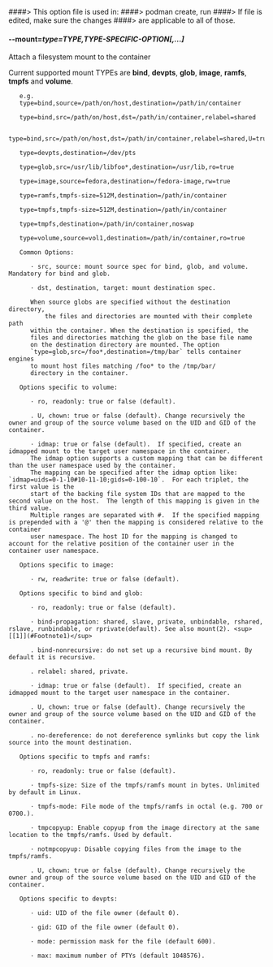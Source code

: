 ####> This option file is used in:
####>   podman create, run
####> If file is edited, make sure the changes
####> are applicable to all of those.
#### **--mount**=*type=TYPE,TYPE-SPECIFIC-OPTION[,...]*

Attach a filesystem mount to the container

Current supported mount TYPEs are **bind**, **devpts**, **glob**, **image**, **ramfs**, **tmpfs** and **volume**.

       e.g.
       type=bind,source=/path/on/host,destination=/path/in/container

       type=bind,src=/path/on/host,dst=/path/in/container,relabel=shared

       type=bind,src=/path/on/host,dst=/path/in/container,relabel=shared,U=true

       type=devpts,destination=/dev/pts

       type=glob,src=/usr/lib/libfoo*,destination=/usr/lib,ro=true

       type=image,source=fedora,destination=/fedora-image,rw=true

       type=ramfs,tmpfs-size=512M,destination=/path/in/container

       type=tmpfs,tmpfs-size=512M,destination=/path/in/container

       type=tmpfs,destination=/path/in/container,noswap

       type=volume,source=vol1,destination=/path/in/container,ro=true

       Common Options:

	      · src, source: mount source spec for bind, glob, and volume. Mandatory for bind and glob.

	      · dst, destination, target: mount destination spec.

	      When source globs are specified without the destination directory,
              the files and directories are mounted with their complete path
	      within the container. When the destination is specified, the
	      files and directories matching the glob on the base file name
	      on the destination directory are mounted. The option
	      `type=glob,src=/foo*,destination=/tmp/bar` tells container engines
	      to mount host files matching /foo* to the /tmp/bar/
	      directory in the container.

       Options specific to volume:

	      · ro, readonly: true or false (default).

	      . U, chown: true or false (default). Change recursively the owner and group of the source volume based on the UID and GID of the container.

	      · idmap: true or false (default).  If specified, create an idmapped mount to the target user namespace in the container.
          The idmap option supports a custom mapping that can be different than the user namespace used by the container.
          The mapping can be specified after the idmap option like: `idmap=uids=0-1-10#10-11-10;gids=0-100-10`.  For each triplet, the first value is the
          start of the backing file system IDs that are mapped to the second value on the host.  The length of this mapping is given in the third value.
          Multiple ranges are separated with #.  If the specified mapping is prepended with a '@' then the mapping is considered relative to the container
          user namespace. The host ID for the mapping is changed to account for the relative position of the container user in the container user namespace.

       Options specific to image:

	      · rw, readwrite: true or false (default).

       Options specific to bind and glob:

	      · ro, readonly: true or false (default).

	      · bind-propagation: shared, slave, private, unbindable, rshared, rslave, runbindable, or rprivate(default). See also mount(2). <sup>[[1]](#Footnote1)</sup>

	      . bind-nonrecursive: do not set up a recursive bind mount. By default it is recursive.

	      . relabel: shared, private.

	      · idmap: true or false (default).  If specified, create an idmapped mount to the target user namespace in the container.

	      . U, chown: true or false (default). Change recursively the owner and group of the source volume based on the UID and GID of the container.

	      . no-dereference: do not dereference symlinks but copy the link source into the mount destination.

       Options specific to tmpfs and ramfs:

	      · ro, readonly: true or false (default).

	      · tmpfs-size: Size of the tmpfs/ramfs mount in bytes. Unlimited by default in Linux.

	      · tmpfs-mode: File mode of the tmpfs/ramfs in octal (e.g. 700 or 0700.).

	      · tmpcopyup: Enable copyup from the image directory at the same location to the tmpfs/ramfs. Used by default.

	      · notmpcopyup: Disable copying files from the image to the tmpfs/ramfs.

	      . U, chown: true or false (default). Change recursively the owner and group of the source volume based on the UID and GID of the container.

       Options specific to devpts:

	      · uid: UID of the file owner (default 0).

	      · gid: GID of the file owner (default 0).

	      · mode: permission mask for the file (default 600).

	      · max: maximum number of PTYs (default 1048576).
